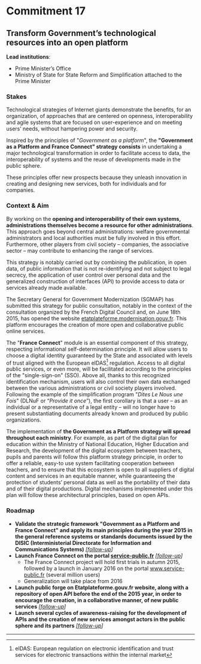 # Commitment 17

## Transform Government’s technological resources into an open platform

**Lead institutions**:
- Prime Minister’s Office
- Ministry of State for State Reform and Simplification attached to the Prime Minister

### Stakes

Technological strategies of Internet giants demonstrate the benefits, for an organization, of approaches that are centered on openness, interoperability and agile systems that are focused on user-experience and on meeting users’ needs, without hampering power and security.

Inspired by the principles of "_Government as a platform_", the **"Government as a Platform and France Connect" strategy consists** in undertaking a major technological transformation in order to facilitate access to data, the interoperability of systems and the reuse of developments made in the public sphere.

These principles offer new prospects because they unleash innovation in creating and designing new services, both for individuals and for companies.

### Context & Aim

By working on the **opening and interoperability of their own systems, administrations themselves become a resource for other administrations**. This approach goes beyond central administrations: welfare governmental administrators and local authorities must be fully involved in this effort. Furthermore, other players from civil society – companies, the associative sector – may contribute to enhancing the range of services.

This strategy is notably carried out by combining the publication, in open data, of public information that is not re-identifying and not subject to legal secrecy, the application of user control over personal data and the generalized construction of interfaces (API) to provide access to data or services already made available.

The Secretary General for Government Modernization (SGMAP) has submitted this strategy for public consultation, notably in the context of the consultation organized by the French Digital Council and, on June 18th 2015, has opened the website [etatplateforme.modernisation.gouv.fr](http://etatplateforme.modernisation.gouv.fr/). This platform encourages the creation of more open and collaborative public online services.

The "**France Connect**" module is an essential component of this strategy, respecting informational self-determination principle. It will allow users to choose a digital identity guaranteed by the State and associated with levels of trust aligned with the European eIDAS[^1] regulation. Access to all digital public services, or even more, will be facilitated according to the principles of the "single-sign-on" (SSO). Above all, thanks to this recognized identification mechanism, users will also control their own data exchanged between the various administrations or civil society players involved. Following the example of the simplification program "_Dites Le Nous une Fois_" (DLNuF or “_Provide it once_”), the first corollary is that a user – as an individual or a representative of a legal entity – will no longer have to present substantiating documents already known and produced by public organizations.

The implementation of **the Government as a Platform strategy will spread throughout each ministry**. For example, as part of the digital plan for education within the Ministry of National Education, Higher Education and Research, the development of the digital ecosystem between teachers, pupils and parents will follow this platform strategy principle, in order to offer a reliable, easy-to use system facilitating cooperation between teachers, and to ensure that this ecosystem is open to all suppliers of digital content and services in an equitable manner, while guaranteeing the protection of students’ personal data as well as the portability of their data and of their digital productions. Digital mechanisms implemented under this plan will follow these architectural principles, based on open APIs.

### Roadmap

- **Validate the strategic framework "Government as a Platform and France Connect" and apply its main principles during the year 2015 in the general reference systems or standards documents issued by the DISIC (Interministerial Directorate for Information and Communications Systems)**
  _[[follow-up](https://git.framasoft.org/etalab/suivi/issues/169)]_
- **Launch France Connect on the portal [service-public.fr](http://www.service-public.fr/langue/english/)**
  _[[follow-up](https://git.framasoft.org/etalab/suivi/issues/166)]_
    - The France Connect project will hold first trials in autumn 2015, followed by a launch in January 2016 on the portal www.service-public.fr (several million users)
    - Generalization will take place from 2016
- **Launch public forge on Etatplateforme.gouv.fr website, along with a repository of open API before the end of the 2015 year, in order to encourage the creation, in a collaborative manner, of new public services**
  _[[follow-up](https://git.framasoft.org/etalab/suivi/issues/167)]_
- **Launch several cycles of awareness-raising for the development of APIs and the creation of new services amongst actors in the public sphere and its partners**
  _[[follow-up](https://git.framasoft.org/etalab/suivi/issues/168)]_

----

[^1]: eIDAS: European regulation on electronic identification and trust services for electronic transactions within the internal market
